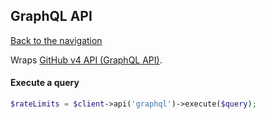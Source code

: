 ## GraphQL API
[Back to the navigation](README.md)

Wraps [GitHub v4 API (GraphQL API)](http://developer.github.com/v4/).

#### Execute a query

```php
$rateLimits = $client->api('graphql')->execute($query);
```
